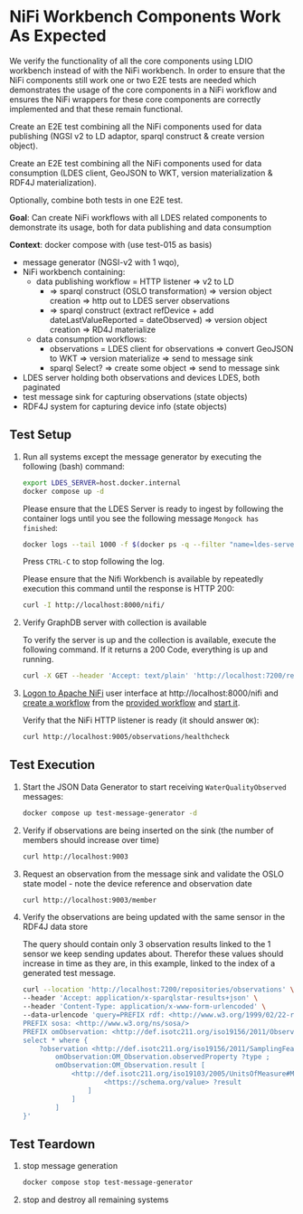 # NiFi Workbench Components Work As Expected

We verify the functionality of all the core components using LDIO workbench instead of with the NiFi workbench. In order to ensure that the NiFi components still work one or two E2E tests are needed which demonstrates the usage of the core components in a NiFi workflow and ensures the NiFi wrappers for these core components are correctly implemented and that these remain functional.

Create an E2E test combining all the NiFi components used for data publishing (NGSI v2 to LD adaptor, sparql construct & create version object).

Create an E2E test combining all the NiFi components used for data consumption (LDES client, GeoJSON to WKT, version materialization & RDF4J materialization).

Optionally, combine both tests in one E2E test.



**Goal**: Can create NiFi workflows with all LDES related components to demonstrate its usage, both for data publishing and data consumption

**Context**: docker compose with (use test-015 as basis)

* message generator (NGSI-v2 with 1 wqo), 
* NiFi workbench containing: 
    * data publishing workflow = HTTP listener => v2 to LD
        * => sparql construct (OSLO transformation) => version object creation => http out to LDES server observations
        * => sparql construct (extract refDevice + add dateLastValueReported = dateObserved) => version object creation => RD4J materialize
    * data consumption workflows:
        * observations = LDES client for observations => convert GeoJSON to WKT => version materialize => send to message sink
        * sparql Select? => create some object => send to message sink
* LDES server holding both observations and devices LDES, both paginated
* test message sink for capturing observations (state objects)
* RDF4J system for capturing device info (state objects)

## Test Setup
1. Run all systems except the message generator by executing the following (bash) command:
    ```bash
    export LDES_SERVER=host.docker.internal
    docker compose up -d
    ```
    Please ensure that the LDES Server is ready to ingest by following the container logs until you see the following message `Mongock has finished`:
    ```bash
    docker logs --tail 1000 -f $(docker ps -q --filter "name=ldes-server$")
    ```
    Press `CTRL-C` to stop following the log.

    Please ensure that the Nifi Workbench is available by repeatedly execution this command until the response is HTTP 200:
    ```bash
    curl -I http://localhost:8000/nifi/
    ```
2. Verify GraphDB server with collection is available

    To verify the server is up and the collection is available, execute the following command. If it returns a 200 Code, everything is up and running. 

    ```bash
    curl -X GET --header 'Accept: text/plain' 'http://localhost:7200/repositories/observations/size'
    ```
    

3. [Logon to Apache NiFi](../../_nifi-workbench/README.md#logon-to-apache-nifi) user interface at http://localhost:8000/nifi and [create a workflow](../../_nifi-workbench/README.md#create-a-workflow) from the [provided workflow](./data/NiFi_Workbench_Components.json) and [start it](../../_nifi-workbench/README.md#start-a-workflow).

    Verify that the NiFi HTTP listener is ready (it should answer `OK`):
    ```bash
    curl http://localhost:9005/observations/healthcheck
    ```

## Test Execution
1. Start the JSON Data Generator to start receiving `WaterQualityObserved` messages:
    ```bash
    docker compose up test-message-generator -d
    ```

2. Verify if observations are being inserted on the sink (the number of members should increase over time)
    ```bash
    curl http://localhost:9003
    ```

3. Request an observation from the message sink and validate the OSLO state model - note the device reference and observation date
    ```bash
    curl http://localhost:9003/member
    ```

4. Verify the observations are being updated with the same sensor in the RDF4J data store

    The query should contain only 3 observation results linked to the 1 sensor we keep sending updates about. Therefor these values should increase in time as they are, in this example, linked to the index of a generated test message.

    ```bash
    curl --location 'http://localhost:7200/repositories/observations' \
    --header 'Accept: application/x-sparqlstar-results+json' \
    --header 'Content-Type: application/x-www-form-urlencoded' \
    --data-urlencode 'query=PREFIX rdf: <http://www.w3.org/1999/02/22-rdf-syntax-ns#>
    PREFIX sosa: <http://www.w3.org/ns/sosa/>
    PREFIX omObservation: <http://def.isotc211.org/iso19156/2011/Observation#>
    select * where { 
        ?observation <http://def.isotc211.org/iso19156/2011/SamplingFeature#SF_SamplingFeatureCollection.member> [
            omObservation:OM_Observation.observedProperty ?type ;
            omObservation:OM_Observation.result [
                <http://def.isotc211.org/iso19103/2005/UnitsOfMeasure#Measure.value> [
                        <https://schema.org/value> ?result
                    ] 
                ]
            ]
    }'
    ```


## Test Teardown

1. stop message generation
    ```bash
    docker compose stop test-message-generator
    ```

2. stop and destroy all remaining systems
